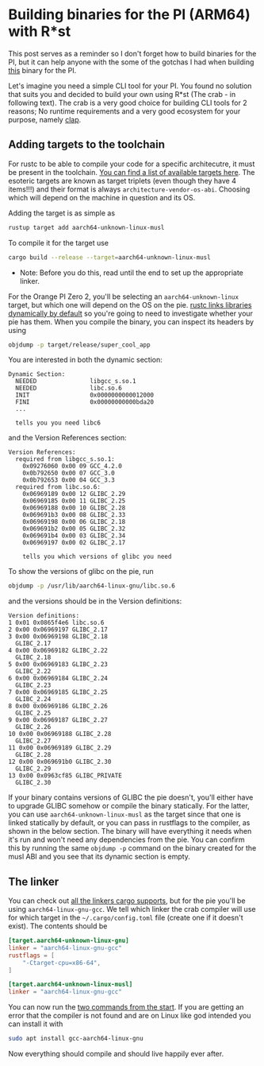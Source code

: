 # Building binaries for the PI (ARM64) with R*st

This post serves as a reminder so I don't forget how to build binaries for the PI, but it can help anyone with the some of the gotchas I had when building [this](https://github.com/biblius/pg_migrator) binary for the PI.

Let's imagine you need a simple CLI tool for your PI. You found no solution that suits you and decided to build your own using R*st (The crab - in following text). The crab is a very good choice for building CLI tools for 2 reasons; No runtime requirements and a very good ecosystem for your purpose, namely [clap](https://docs.rs/clap/latest/clap/).

## Adding targets to the toolchain

For rustc to be able to compile your code for a specific architecutre, it must be present in the toolchain. [You can find a list of available targets here](https://doc.rust-lang.org/nightly/rustc/platform-support.html). The esoteric targets are known as target triplets (even though they have 4 items!!!) and their format is always `architecture-vendor-os-abi`. Choosing which will depend on the machine in question and its OS.

Adding the target is as simple as

```bash
rustup target add aarch64-unknown-linux-musl
```

To compile it for the target use

```bash
cargo build --release --target=aarch64-unknown-linux-musl
```

- Note: Before you do this, read until the end to set up the appropriate linker.

For the Orange PI Zero 2, you'll be selecting an `aarch64-unknown-linux` target, but which one will depend on the OS on the pie. [rustc links libraries dynamically by default](https://doc.rust-lang.org/reference/linkage.html#static-and-dynamic-c-runtimes) so you're going to need to investigate whether your pie has them. When you compile the binary, you can inspect its headers by using

```bash
objdump -p target/release/super_cool_app
```

You are interested in both the dynamic section:

```shutupmdlinter
Dynamic Section:
  NEEDED               libgcc_s.so.1
  NEEDED               libc.so.6
  INIT                 0x0000000000012000
  FINI                 0x00000000000bda20
  ...

  tells you you need libc6 
```

and the Version References section:

```shutupmdlinter
Version References:
  required from libgcc_s.so.1:
    0x09276060 0x00 09 GCC_4.2.0
    0x0b792650 0x00 07 GCC_3.0
    0x0b792653 0x00 04 GCC_3.3
  required from libc.so.6:
    0x06969189 0x00 12 GLIBC_2.29
    0x06969185 0x00 11 GLIBC_2.25
    0x06969188 0x00 10 GLIBC_2.28
    0x069691b3 0x00 08 GLIBC_2.33
    0x06969198 0x00 06 GLIBC_2.18
    0x069691b2 0x00 05 GLIBC_2.32
    0x069691b4 0x00 03 GLIBC_2.34
    0x06969197 0x00 02 GLIBC_2.17

    tells you which versions of glibc you need
```

To show the versions of glibc on the pie, run

```bash
objdump -p /usr/lib/aarch64-linux-gnu/libc.so.6
```

and the versions should be in the Version definitions:

```shutupmdlinter
Version definitions:
1 0x01 0x0865f4e6 libc.so.6
2 0x00 0x06969197 GLIBC_2.17
3 0x00 0x06969198 GLIBC_2.18
  GLIBC_2.17 
4 0x00 0x06969182 GLIBC_2.22
  GLIBC_2.18 
5 0x00 0x06969183 GLIBC_2.23
  GLIBC_2.22 
6 0x00 0x06969184 GLIBC_2.24
  GLIBC_2.23 
7 0x00 0x06969185 GLIBC_2.25
  GLIBC_2.24 
8 0x00 0x06969186 GLIBC_2.26
  GLIBC_2.25 
9 0x00 0x06969187 GLIBC_2.27
  GLIBC_2.26 
10 0x00 0x06969188 GLIBC_2.28
  GLIBC_2.27 
11 0x00 0x06969189 GLIBC_2.29
  GLIBC_2.28 
12 0x00 0x069691b0 GLIBC_2.30
  GLIBC_2.29 
13 0x00 0x0963cf85 GLIBC_PRIVATE
  GLIBC_2.30 
```

If your binary contains versions of GLIBC the pie doesn't, you'll either have to upgrade GLIBC somehow or compile the binary statically.
For the latter, you can use `aarch64-unknown-linux-musl` as the target since that one is linked statically by default, or you can pass in rustflags to the compiler, as shown in the below section. The binary will have everything it needs when it's run and won't need any dependencies from the pie. You can confirm this by running the same `objdump -p` command on the binary created for the musl ABI and you see that its dynamic section is empty.

## The linker

You can check out [all the linkers cargo supports](https://doc.rust-lang.org/rustc/codegen-options/index.html#linker), but for the pie you'll be using `aarch64-linux-gnu-gcc`. We tell which linker the crab compiler will use for which target in the `~/.cargo/config.toml` file (create one if it doesn't exist). The contents should be

```toml
[target.aarch64-unknown-linux-gnu]
linker = "aarch64-linux-gnu-gcc"
rustflags = [
    "-Ctarget-cpu=x86-64",
]

[target.aarch64-unknown-linux-musl]
linker = "aarch64-linux-gnu-gcc"
```

You can now run the [two commands from the start](#adding-targets-to-the-toolchain). If you are getting an error that the compiler is not found and are on Linux like god intended you can install it with

```bash
sudo apt install gcc-aarch64-linux-gnu
```

Now everything should compile and should live happily ever after.
